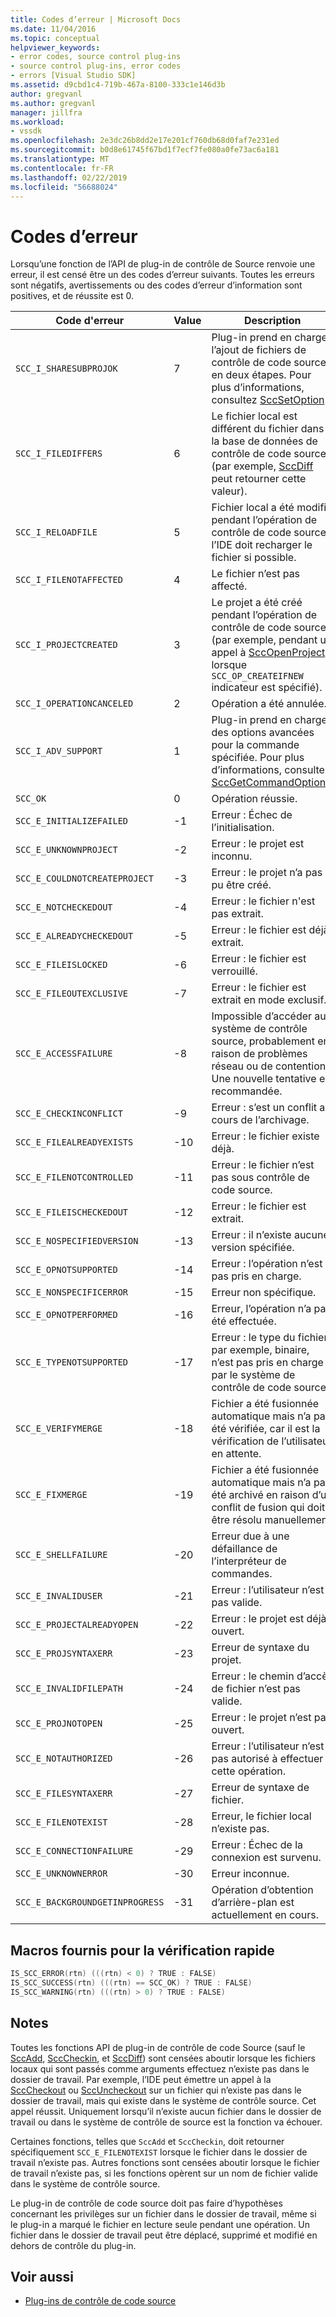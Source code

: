 ```yaml
---
title: Codes d’erreur | Microsoft Docs
ms.date: 11/04/2016
ms.topic: conceptual
helpviewer_keywords:
- error codes, source control plug-ins
- source control plug-ins, error codes
- errors [Visual Studio SDK]
ms.assetid: d9cbd1c4-719b-467a-8100-333c1e146d3b
author: gregvanl
ms.author: gregvanl
manager: jillfra
ms.workload:
- vssdk
ms.openlocfilehash: 2e3dc26b8dd2e17e201cf760db68d0faf7e231ed
ms.sourcegitcommit: b0d8e61745f67bd1f7ecf7fe080a0fe73ac6a181
ms.translationtype: MT
ms.contentlocale: fr-FR
ms.lasthandoff: 02/22/2019
ms.locfileid: "56688024"
---
```

# <a name="error-codes"></a>Codes d’erreur
Lorsqu’une fonction de l’API de plug-in de contrôle de Source renvoie une erreur, il est censé être un des codes d’erreur suivants. Toutes les erreurs sont négatifs, avertissements ou des codes d’erreur d’information sont positives, et de réussite est 0.

|Code d'erreur|Value|Description|
|----------------|-----------|-----------------|
|`SCC_I_SHARESUBPROJOK`|7|Plug-in prend en charge l’ajout de fichiers de contrôle de code source en deux étapes. Pour plus d’informations, consultez [SccSetOption](../extensibility/sccsetoption-function.md).|
|`SCC_I_FILEDIFFERS`|6|Le fichier local est différent du fichier dans la base de données de contrôle de code source (par exemple, [SccDiff](../extensibility/sccdiff-function.md) peut retourner cette valeur).|
|`SCC_I_RELOADFILE`|5|Fichier local a été modifié pendant l’opération de contrôle de code source ; l’IDE doit recharger le fichier si possible.|
|`SCC_I_FILENOTAFFECTED`|4|Le fichier n’est pas affecté.|
|`SCC_I_PROJECTCREATED`|3|Le projet a été créé pendant l’opération de contrôle de code source (par exemple, pendant un appel à [SccOpenProject](../extensibility/sccopenproject-function.md) lorsque `SCC_OP_CREATEIFNEW` indicateur est spécifié).|
|`SCC_I_OPERATIONCANCELED`|2|Opération a été annulée.|
|`SCC_I_ADV_SUPPORT`|1|Plug-in prend en charge des options avancées pour la commande spécifiée. Pour plus d’informations, consultez [SccGetCommandOptions](../extensibility/sccgetcommandoptions-function.md).|
|`SCC_OK`|0|Opération réussie.|
|`SCC_E_INITIALIZEFAILED`|-1|Erreur : Échec de l’initialisation.|
|`SCC_E_UNKNOWNPROJECT`|-2|Erreur : le projet est inconnu.|
|`SCC_E_COULDNOTCREATEPROJECT`|-3|Erreur : le projet n’a pas pu être créé.|
|`SCC_E_NOTCHECKEDOUT`|-4|Erreur : le fichier n'est pas extrait.|
|`SCC_E_ALREADYCHECKEDOUT`|-5|Erreur : le fichier est déjà extrait.|
|`SCC_E_FILEISLOCKED`|-6|Erreur : le fichier est verrouillé.|
|`SCC_E_FILEOUTEXCLUSIVE`|-7|Erreur : le fichier est extrait en mode exclusif.|
|`SCC_E_ACCESSFAILURE`|-8|Impossible d’accéder au système de contrôle source, probablement en raison de problèmes réseau ou de contention. Une nouvelle tentative est recommandée.|
|`SCC_E_CHECKINCONFLICT`|-9|Erreur : s’est un conflit au cours de l’archivage.|
|`SCC_E_FILEALREADYEXISTS`|-10|Erreur : le fichier existe déjà.|
|`SCC_E_FILENOTCONTROLLED`|-11|Erreur : le fichier n’est pas sous contrôle de code source.|
|`SCC_E_FILEISCHECKEDOUT`|-12|Erreur : le fichier est extrait.|
|`SCC_E_NOSPECIFIEDVERSION`|-13|Erreur : il n’existe aucune version spécifiée.|
|`SCC_E_OPNOTSUPPORTED`|-14|Erreur : l’opération n’est pas pris en charge.|
|`SCC_E_NONSPECIFICERROR`|-15|Erreur non spécifique.|
|`SCC_E_OPNOTPERFORMED`|-16|Erreur, l’opération n’a pas été effectuée.|
|`SCC_E_TYPENOTSUPPORTED`|-17|Erreur : le type du fichier, par exemple, binaire, n’est pas pris en charge par le système de contrôle de code source.|
|`SCC_E_VERIFYMERGE`|-18|Fichier a été fusionnée automatique mais n’a pas été vérifiée, car il est la vérification de l’utilisateur en attente.|
|`SCC_E_FIXMERGE`|-19|Fichier a été fusionnée automatique mais n’a pas été archivé en raison d’un conflit de fusion qui doit être résolu manuellement.|
|`SCC_E_SHELLFAILURE`|-20|Erreur due à une défaillance de l’interpréteur de commandes.|
|`SCC_E_INVALIDUSER`|-21|Erreur : l’utilisateur n’est pas valide.|
|`SCC_E_PROJECTALREADYOPEN`|-22|Erreur : le projet est déjà ouvert.|
|`SCC_E_PROJSYNTAXERR`|-23|Erreur de syntaxe du projet.|
|`SCC_E_INVALIDFILEPATH`|-24|Erreur : le chemin d’accès de fichier n’est pas valide.|
|`SCC_E_PROJNOTOPEN`|-25|Erreur : le projet n’est pas ouvert.|
|`SCC_E_NOTAUTHORIZED`|-26|Erreur : l’utilisateur n’est pas autorisé à effectuer cette opération.|
|`SCC_E_FILESYNTAXERR`|-27|Erreur de syntaxe de fichier.|
|`SCC_E_FILENOTEXIST`|-28|Erreur, le fichier local n’existe pas.|
|`SCC_E_CONNECTIONFAILURE`|-29|Erreur : Échec de la connexion est survenu.|
|`SCC_E_UNKNOWNERROR`|-30|Erreur inconnue.|
|`SCC_E_BACKGROUNDGETINPROGRESS`|-31|Opération d’obtention d’arrière-plan est actuellement en cours.|

## <a name="macros-provided-for-quick-checking"></a>Macros fournis pour la vérification rapide

```cpp
IS_SCC_ERROR(rtn) (((rtn) < 0) ? TRUE : FALSE)
IS_SCC_SUCCESS(rtn) (((rtn) == SCC_OK) ? TRUE : FALSE)
IS_SCC_WARNING(rtn) (((rtn) > 0) ? TRUE : FALSE)
```

## <a name="remarks"></a>Notes
 Toutes les fonctions API de plug-in de contrôle de code Source (sauf le [SccAdd](../extensibility/sccadd-function.md), [SccCheckin](../extensibility/scccheckin-function.md), et [SccDiff](../extensibility/sccdiff-function.md)) sont censées aboutir lorsque les fichiers locaux qui sont passés comme arguments effectuez n’existe pas dans le dossier de travail. Par exemple, l’IDE peut émettre un appel à la [SccCheckout](../extensibility/scccheckout-function.md) ou [SccUncheckout](../extensibility/sccuncheckout-function.md) sur un fichier qui n’existe pas dans le dossier de travail, mais qui existe dans le système de contrôle source. Cet appel réussit. Uniquement lorsqu’il n’existe aucun fichier dans le dossier de travail ou dans le système de contrôle de source est la fonction va échouer.

 Certaines fonctions, telles que `SccAdd` et `SccCheckin`, doit retourner spécifiquement `SCC_E_FILENOTEXIST` lorsque le fichier dans le dossier de travail n’existe pas. Autres fonctions sont censées aboutir lorsque le fichier de travail n’existe pas, si les fonctions opèrent sur un nom de fichier valide dans le système de contrôle source.

 Le plug-in de contrôle de code source doit pas faire d’hypothèses concernant les privilèges sur un fichier dans le dossier de travail, même si le plug-in a marqué le fichier en lecture seule pendant une opération. Un fichier dans le dossier de travail peut être déplacé, supprimé et modifié en dehors de contrôle du plug-in.

## <a name="see-also"></a>Voir aussi
- [Plug-ins de contrôle de code source](../extensibility/source-control-plug-ins.md)